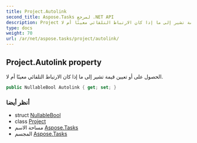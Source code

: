 ```yaml
---
title: Project.Autolink
second_title: Aspose.Tasks لمرجع .NET API
description: Project ملكية. الحصول على أو تعيين قيمة تشير إلى ما إذا كان الارتباط التلقائي معينًا أم لا.
type: docs
weight: 70
url: /ar/net/aspose.tasks/project/autolink/
---
```

## Project.Autolink property

الحصول على أو تعيين قيمة تشير إلى ما إذا كان الارتباط التلقائي معينًا أم لا.

```csharp
public NullableBool Autolink { get; set; }
```

### أنظر أيضا

* struct [NullableBool](../../nullablebool/)
* class [Project](../)
* مساحة الاسم [Aspose.Tasks](../../project/)
* المجسم [Aspose.Tasks](../../../)



